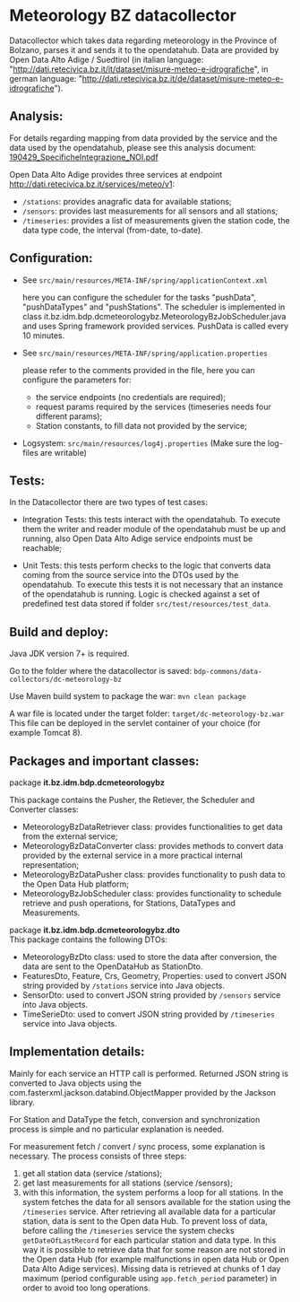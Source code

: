 Meteorology BZ datacollector
=========================

Datacollector which takes data regarding meteorology in the Province of Bolzano, parses it and sends it to the opendatahub.
Data are provided by Open Data Alto Adige / Suedtirol (in italian language: "http://dati.retecivica.bz.it/it/dataset/misure-meteo-e-idrografiche", in german language: "http://dati.retecivica.bz.it/de/dataset/misure-meteo-e-idrografiche").


## Analysis:

For details regarding mapping from data provided by the service and the data used by the opendatahub, please see this analysis document:
[190429_SpecificheIntegrazione_NOI.pdf](documentation/190429_SpecificheIntegrazione_NOI.pdf)

Open Data Alto Adige provides three services at endpoint http://dati.retecivica.bz.it/services/meteo/v1:
  - `/stations`: provides anagrafic data for available stations;
  - `/sensors`: provides last measurements for all sensors and all stations;
  - `/timeseries`: provides a list of measurements given the station code, the data type code, the interval (from-date, to-date).

## Configuration:
  - See `src/main/resources/META-INF/spring/applicationContext.xml`

    here you can configure the scheduler for the tasks "pushData", "pushDataTypes" and "pushStations". The scheduler is implemented in class it.bz.idm.bdp.dcmeteorologybz.MeteorologyBzJobScheduler.java and uses Spring framework provided services. PushData is called every 10 minutes. 

  - See `src/main/resources/META-INF/spring/application.properties`

    please refer to the comments provided in the file, here you can configure the parameters for:
    - the service endpoints (no credentials are required);
    - request params required by the services (timeseries needs four different params);
    - Station constants, to fill data not provided by the service;


  - Logsystem: `src/main/resources/log4j.properties` (Make sure the log-files are writable)


## Tests:

In the Datacollector there are two types of test cases:

 - Integration Tests: this tests interact with the opendatahub. To execute them the writer and reader module of the opendatahub must be up and running, also Open Data Alto Adige service endpoints must be reachable;


 - Unit Tests: this tests perform checks to the logic that converts data coming from the source service into the DTOs used by the opendatahub. To execute this tests it is not necessary that an instance of the opendatahub is running. Logic is checked against a set of predefined test data stored if folder `src/test/resources/test_data`.


## Build and deploy:

Java JDK version 7+ is required.

Go to the folder where the datacollector is saved: `bdp-commons/data-collectors/dc-meteorology-bz`

Use Maven build system to package the war: `mvn clean package`

A war file is located under the target folder: `target/dc-meteorology-bz.war`
This file can be deployed in the servlet container of your choice (for example Tomcat 8).


## Packages and important classes:

package **it.bz.idm.bdp.dcmeteorologybz**

This package contains the Pusher, the Retiever, the Scheduler and Converter classes:
 - MeteorologyBzDataRetriever class: provides functionalities to get data from the external service;
 - MeteorologyBzDataConverter class: provides methods to convert data provided by the external service in a more practical internal representation;
 - MeteorologyBzDataPusher class: provides functionality to push data to the Open Data Hub platform;
 - MeteorologyBzJobScheduler class: provides functionality to schedule retrieve and push operations, for Stations, DataTypes and Measurements.


package **it.bz.idm.bdp.dcmeteorologybz.dto**  
This package contains the following DTOs:
 - MeteorologyBzDto class: used to store the data after conversion, the data are sent to the OpenDataHub as StationDto.
 - FeaturesDto, Feature, Crs, Geometry, Properties: used to convert JSON string provided by `/stations` service into Java objects.
 - SensorDto: used to convert JSON string provided by `/sensors` service into Java objects.
 - TimeSerieDto: used to convert JSON string provided by `/timeseries` service into Java objects.


## Implementation details:

Mainly for each service an HTTP call is performed. Returned JSON string is converted to Java objects using the com.fasterxml.jackson.databind.ObjectMapper provided by the Jackson library.

For Station and DataType the fetch, conversion and synchronization process is simple and no particular explanation is needed.

For measurement fetch / convert / sync process, some explanation is necessary. The process consists of three steps:
1. get all station data (service /stations);
2. get last measurements for all stations (service /sensors);
3. with this information, the system performs a loop for all stations. In the system fetches the data for all sensors available for the station using the `/timeseries` service. After retrieving all available data for a particular station, data is sent to the Open data Hub. To prevent loss of data, before calling the `/timeseries` service the system checks `getDateOfLastRecord` for each particular station and data type. In this way it is possible to retrieve data that for some reason are not stored in the Open data Hub (for example malfunctions in open data Hub or Open Data Alto Adige services). Missing data is retrieved at chunks of 1 day maximum (period configurable using `app.fetch_period` parameter) in order to avoid too long operations.



